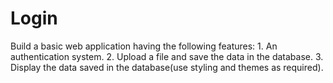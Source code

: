 # Login
Build a basic web application having the following features: 1. An authentication system. 2. Upload a file and save the data in the database. 3. Display the data saved in the database(use styling and themes as required).
